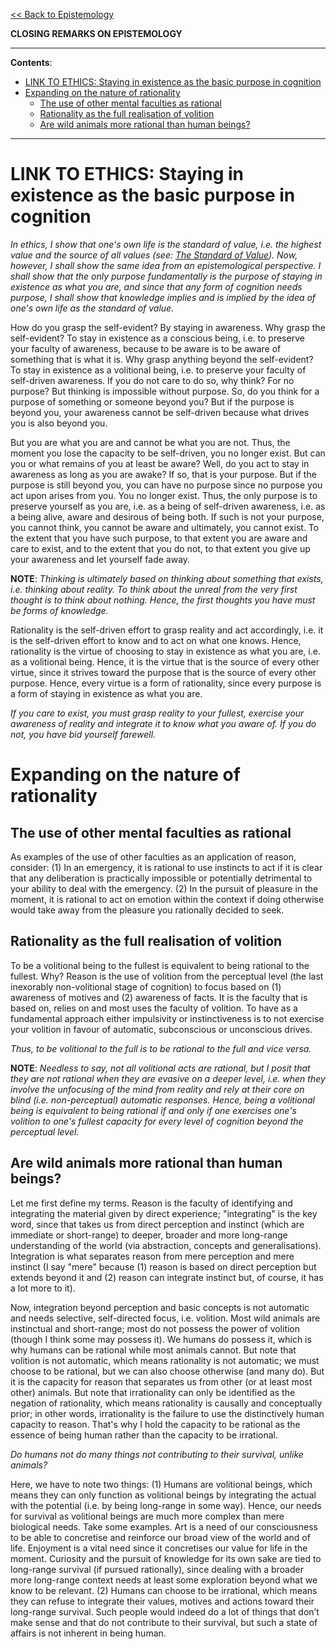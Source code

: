 [<< Back to Epistemology](https://pranigopu.github.io/philosophy/epistemology)

**CLOSING REMARKS ON EPISTEMOLOGY**

---

**Contents**:

- [LINK TO ETHICS: Staying in existence as the basic purpose in cognition](#link-to-ethics-staying-in-existence-as-the-basic-purpose-in-cognition)
- [Expanding on the nature of rationality](#expanding-on-the-nature-of-rationality)
  - [The use of other mental faculties as rational](#the-use-of-other-mental-faculties-as-rational)
  - [Rationality as the full realisation of volition](#rationality-as-the-full-realisation-of-volition)
  - [Are wild animals more rational than human beings?](#are-wild-animals-more-rational-than-human-beings)

---

# LINK TO ETHICS: Staying in existence as the basic purpose in cognition
_In ethics, I show that one's own life is the standard of value, i.e. the highest value and the source of all values (see: [The Standard of Value](https://pranigopu.github.io/philosophy/ethics/1-standard-of-value.html)). Now, however, I shall show the same idea from an epistemological perspective. I shall show that the only purpose fundamentally is the purpose of staying in existence as what you are, and since that any form of cognition needs purpose, I shall show that knowledge implies and is implied by the idea of one's own life as the standard of value._

How do you grasp the self-evident? By staying in awareness. Why grasp the self-evident? To stay in existence as a conscious being, i.e. to preserve your faculty of awareness, because to be aware is to be aware of something that is what it is. Why grasp anything beyond the self-evident? To stay in existence as a volitional being, i.e. to preserve your faculty of self-driven awareness. If you do not care to do so, why think? For no purpose? But thinking is impossible without purpose. So, do you think for a purpose of something or someone beyond you? But if the purpose is beyond you, your awareness cannot be self-driven because what drives you is also beyond you.

But you are what you are and cannot be what you are not. Thus, the moment you lose the capacity to be self-driven, you no longer exist. But can you or what remains of you at least be aware? Well, do you act to stay in awareness as long as you are awake? If so, that is your purpose. But if the purpose is still beyond you, you can have no purpose since no purpose you act upon arises from you. You no longer exist. Thus, the only purpose is to preserve yourself as you are, i.e. as a being of self-driven awareness, i.e. as a being alive, aware and desirous of being both. If such is not your purpose, you cannot think, you cannot be aware and ultimately, you cannot exist. To the extent that you have such purpose, to that extent you are aware and care to exist, and to the extent that you do not, to that extent you give up your awareness and let yourself fade away.

**NOTE**: _Thinking is ultimately based on thinking about something that exists, i.e. thinking about reality. To think about the unreal from the very first thought is to think about nothing. Hence, the first thoughts you have must be forms of knowledge._

Rationality is the self-driven effort to grasp reality and act accordingly, i.e. it is the self-driven effort to know and to act on what one knows. Hence, rationality is the virtue of choosing to stay in existence as what you are, i.e. as a volitional being. Hence, it is the virtue that is the source of every other virtue, since it strives toward the purpose that is the source of every other purpose. Hence, every virtue is a form of rationality, since every purpose is a form of staying in existence as what you are.

_If you care to exist, you must grasp reality to your fullest, exercise your awareness of reality and integrate it to know what you aware of. If you do not, you have bid yourself farewell._

# Expanding on the nature of rationality
## The use of other mental faculties as rational
As examples of the use of other faculties as an application of reason, consider: (1) In an emergency, it is rational to use instincts to act if it is clear that any deliberation is practically impossible or potentially detrimental to your ability to deal with the emergency. (2) In the pursuit of pleasure in the moment, it is rational to act on emotion within the context if doing otherwise would take away from the pleasure you rationally decided to seek.

## Rationality as the full realisation of volition
To be a volitional being to the fullest is equivalent to being rational to the fullest. Why? Reason is the use of volition from the perceptual level (the last inexorably non-volitional stage of cognition) to focus based on (1) awareness of motives and (2) awareness of facts. It is the faculty that is based on, relies on and most uses the faculty of volition. To have as a fundamental approach either impulsivity or instinctiveness is to not exercise your volition in favour of automatic, subconscious or unconscious drives.

_Thus, to be volitional to the full is to be rational to the full and vice versa._

**NOTE**: _Needless to say, not all volitional acts are rational, but I posit that they are not rational when they are evasive on a deeper level, i.e. when they involve the unfocusing of the mind from reality and rely at their core on blind (i.e. non-perceptual) automatic responses. Hence, being a volitional being is equivalent to being rational if and only if one exercises one's volition to one's fullest capacity for every level of cognition beyond the perceptual level._

## Are wild animals more rational than human beings?
Let me first define my terms. Reason is the faculty of identifying and integrating the material given by direct experience; "integrating" is the key word, since that takes us from direct perception and instinct (which are immediate or short-range) to deeper, broader and more long-range understanding of the world (via abstraction, concepts and generalisations). Integration is what separates reason from mere perception and mere instinct (I say "mere" because (1) reason is based on direct perception but extends beyond it and (2) reason can integrate instinct but, of course, it has a lot more to it).

Now, integration beyond perception and basic concepts is not automatic and needs selective, self-directed focus, i.e. volition. Most wild animals are instinctual and short-range; most do not possess the power of volition (though I think some may possess it). We humans do possess it, which is why humans can be rational while most animals cannot. But note that volition is not automatic, which means rationality is not automatic; we must choose to be rational, but we can also choose otherwise (and many do). But it is the capacity for reason that separates us from other (or at least most other) animals. But note that irrationality can only be identified as the negation of rationality, which means rationality is causally and conceptually prior; in other words, irrationality is the failure to use the distinctively human capacity to reason. That's why I hold the capacity to be rational as the essence of being human rather than the capacity to be irrational.

_Do humans not do many things not contributing to their survival, unlike animals?_

Here, we have to note two things: (1) Humans are volitional beings, which means they can only function as volitional beings by integrating the actual with the potential (i.e. by being long-range in some way). Hence, our needs for survival as volitional beings are much more complex than mere biological needs. Take some examples. Art is a need of our consciousness to be able to concretise and reinforce our broad view of the world and of life. Enjoyment is a vital need since it concretises our value for life in the moment. Curiosity and the pursuit of knowledge for its own sake are tied to long-range survival (if pursued rationally), since dealing with a broader more long-range context needs at least some exploration beyond what we know to be relevant. (2) Humans can choose to be irrational, which means they can refuse to integrate their values, motives and actions toward their long-range survival. Such people would indeed do a lot of things that don’t make sense and that do not contribute to their survival, but such a state of affairs is not inherent in being human.